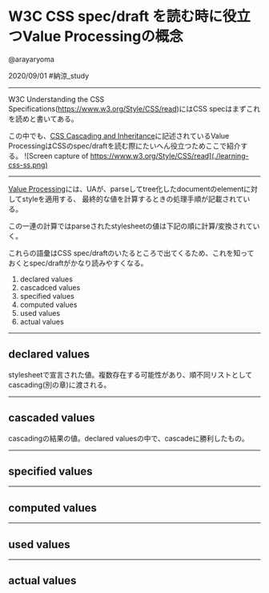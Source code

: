 # W3C CSS spec/draft を読む時に役立つValue Processingの概念

@arayaryoma

2020/09/01 #納涼_study

---

W3C Understanding the CSS Specifications(https://www.w3.org/Style/CSS/read)にはCSS specはまずこれを読めと書いてある。

この中でも、[CSS Cascading and Inheritance](https://www.w3.org/TR/css-cascade-4/)に記述されているValue ProcessingはCSSのspec/draftを読む際にたいへん役立つためここで紹介する。
![Screen capture of https://www.w3.org/Style/CSS/read](./learning-css-ss.png)

---
[Value Processing](https://www.w3.org/TR/css-cascade-4/#value-stages)には、UAが、parseしてtree化したdocumentのelementに対してstyleを適用する、
最終的な値を計算するときの処理手順が記載されている。

この一連の計算ではparseされたstylesheetの値は下記の順に計算/変換されていく。

これらの語彙はCSS spec/draftのいたるところで出てくるため、これを知っておくとspec/draftがかなり読みやすくなる。

1. declared values
2. cascadced values
3. specified values
4. computed values
5. used values
6. actual values

---
## declared values
stylesheetで宣言された値。複数存在する可能性があり、順不同リストとしてcascading(別の章)に渡される。

---
## cascaded values
cascadingの結果の値。declared valuesの中で、cascadeに勝利したもの。

---
## specified values

---
## computed values

---
## used values

---
## actual values